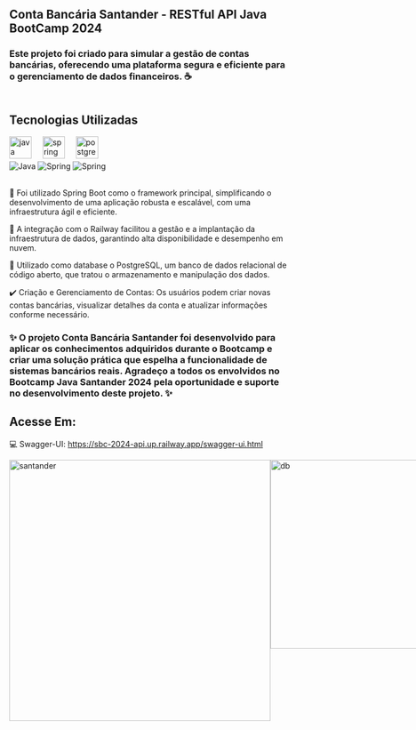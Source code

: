 ## Conta Bancária Santander - RESTful API Java BootCamp 2024 

### Este projeto foi criado para simular a gestão de contas bancárias, oferecendo uma plataforma segura e eficiente para o gerenciamento de dados financeiros. ☕<br><br>

## Tecnologias Utilizadas

<div align="left">
  <img src="https://cdn.jsdelivr.net/gh/devicons/devicon/icons/java/java-original.svg" height="40" alt="java logo"  />
  <img width="12" />
  <img src="https://cdn.jsdelivr.net/gh/devicons/devicon/icons/spring/spring-original.svg" height="40" alt="spring logo"  />
  <img width="12" />
  <img src="https://cdn.jsdelivr.net/gh/devicons/devicon/icons/postgresql/postgresql-original.svg" height="40" alt="postgresql logo"  />
</div>

<div style="display: inline_block" align="left">
    <img align="center" alt="Java"src="https://img.shields.io/badge/Java-ED8B00?style=for-the-badge&logo=openjdk&logoColor=white"/>
    <img align="center" alt="Spring"src="https://img.shields.io/badge/Spring-6DB33F?style=for-the-badge&logo=spring&logoColor=white"/>
    <img align="center" alt="Spring"src="https://img.shields.io/badge/PostgreSQL-316192?style=for-the-badge&logo=postgresql&logoColor=white"/>
</div><br>

🍃 Foi utilizado Spring Boot como o framework principal, simplificando o desenvolvimento de uma aplicação robusta e escalável, com uma infraestrutura ágil e eficiente.

🚅 A integração com o Railway facilitou a gestão e a implantação da infraestrutura de dados, garantindo alta disponibilidade e desempenho em nuvem. 

🐘 Utilizado como database o PostgreSQL, um banco de dados relacional de código aberto, que tratou o armazenamento e manipulação dos dados.

✔️ Criação e Gerenciamento de Contas: Os usuários podem criar novas contas bancárias, visualizar detalhes da conta e atualizar informações conforme necessário.


### ✨ O projeto Conta Bancária Santander foi desenvolvido para aplicar os conhecimentos adquiridos durante o Bootcamp e criar uma solução prática que espelha a funcionalidade de sistemas bancários reais. Agradeço a todos os envolvidos no Bootcamp Java Santander 2024 pela oportunidade e suporte no desenvolvimento deste projeto. ✨


## Acesse Em:
💻 Swagger-UI: https://sbc-2024-api.up.railway.app/swagger-ui.html

<div style="display: flex"><br/>
<img align="center"  alt="santander"src="https://github.com/muriloalvesx/santander-java-bootcamp-2024-RESTfulAPI/assets/153781890/b354267b-bd7f-4bc6-9cae-53a39b38789b" width="470px"/>
<img align="center" alt="db"src="https://github.com/muriloalvesx/santander-java-bootcamp-2024-RESTfulAPI/assets/153781890/190c4858-18a5-4a15-9152-c4ea6b8de1d6" width="340px"/>
